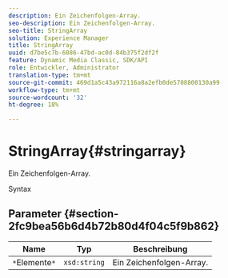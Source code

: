 ```yaml
---
description: Ein Zeichenfolgen-Array.
seo-description: Ein Zeichenfolgen-Array.
seo-title: StringArray
solution: Experience Manager
title: StringArray
uuid: d7be5c7b-6086-47bd-ac0d-84b375f2df2f
feature: Dynamic Media Classic, SDK/API
role: Entwickler, Administrator
translation-type: tm+mt
source-git-commit: 469d1a5c43a972116a8a2efb0de5708800130a99
workflow-type: tm+mt
source-wordcount: '32'
ht-degree: 18%

---
```



# StringArray{#stringarray}

Ein Zeichenfolgen-Array.

Syntax

## Parameter {#section-2fc9bea56b6d4b72b80d4f04c5f9b862}

| Name | Typ | Beschreibung |
|---|---|---|
| `*`Elemente`*` | `xsd:string` | Ein Zeichenfolgen-Array. |

